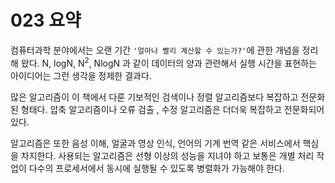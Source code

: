 # 023 요약

컴퓨터과학 분야에서는 오랜 기간 `'얼마나 빨리 계산할 수 있는가?'`에 관한 개념을 정리해 왔다. N, logN, N<sup>2</sup>, NlogN 과 같이 데이터의 양과 관련해서 실행 시간을 표현하는 아이디어는 그런 생각을 정제한 결과다. 

많은 알고리즘이 이 책에서 다룬 기보적인 검색이나 정렬 알고리즘보다 복잡하고 전문화된 형태다. 압축 알고리즘이나 오류 검출 , 수정 알고리즘은 더더욱 복잡하고 전문화되어 있다. 

알고리즘은 또한 음성 이해, 얼굴과 영상 인식, 언어의 기계 번역 같은 서비스에서 핵심을 차지한다. 사용되는 알고리즘은 선형 이상의 성능을 지녀야 하고 보통은 개별 처리 작업이 다수의 프로세서에서 동시에 실행될 수 있도록 병렬화가 가능해야 한다. 